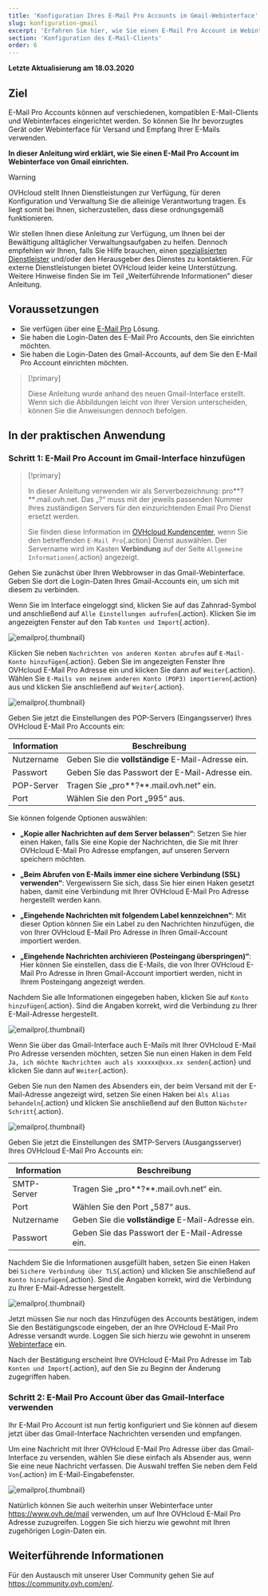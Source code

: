 ```yaml
---
title: 'Konfiguration Ihres E-Mail Pro Accounts im Gmail-Webinterface'
slug: konfiguration-gmail
excerpt: 'Erfahren Sie hier, wie Sie einen E-Mail Pro Account im Webinterface von Gmail einrichten'
section: 'Konfiguration des E-Mail-Clients'
order: 6
---
```


**Letzte Aktualisierung am 18.03.2020**

## Ziel

E-Mail Pro Accounts können auf verschiedenen, kompatiblen E-Mail-Clients und Webinterfaces eingerichtet werden. So können Sie Ihr bevorzugtes Gerät oder Webinterface für Versand und Empfang Ihrer E-Mails verwenden.

**In dieser Anleitung wird erklärt, wie Sie einen E-Mail Pro Account im Webinterface von Gmail einrichten.**

> [!warning]
>OVHcloud stellt Ihnen Dienstleistungen zur Verfügung, für deren Konfiguration und Verwaltung Sie die alleinige Verantwortung tragen. Es liegt somit bei Ihnen, sicherzustellen, dass diese ordnungsgemäß funktionieren.
>
>Wir stellen Ihnen diese Anleitung zur Verfügung, um Ihnen bei der Bewältigung alltäglicher Verwaltungsaufgaben zu helfen. Dennoch empfehlen wir Ihnen, falls Sie Hilfe brauchen, einen [spezialisierten Dienstleister](https://partner.ovhcloud.com/de/directory/) und/oder den Herausgeber des Dienstes zu kontaktieren. Für externe Dienstleistungen bietet OVHcloud leider keine Unterstützung. Weitere Hinweise finden Sie im Teil „Weiterführende Informationen” dieser Anleitung.
> 

## Voraussetzungen

- Sie verfügen über eine [E-Mail Pro](https://www.ovhcloud.com/de/emails/email-pro/) Lösung.
- Sie haben die Login-Daten des E-Mail Pro Accounts, den Sie einrichten möchten.
- Sie haben die Login-Daten des Gmail-Accounts, auf dem Sie den E-Mail Pro Account einrichten möchten.

> [!primary]
>
> Diese Anleitung wurde anhand des neuen Gmail-Interface erstellt. Wenn sich die Abbildungen leicht von Ihrer Version unterscheiden, können Sie die Anweisungen dennoch befolgen.
>

## In der praktischen Anwendung

### Schritt 1: E-Mail Pro Account im Gmail-Interface hinzufügen

> [!primary]
>
> In dieser Anleitung verwenden wir als Serverbezeichnung: pro**?**.mail.ovh.net. Das „?“ muss mit der jeweils passenden Nummer Ihres zuständigen Servers für den einzurichtenden Email Pro Dienst ersetzt werden.
> 
> Sie finden diese Information im [OVHcloud Kundencenter](https://www.ovh.com/auth/?action=gotomanager&from=https://www.ovh.de/&ovhSubsidiary=de), wenn Sie den betreffenden `E-Mail Pro`{.action} Dienst auswählen. Der Servername wird im Kasten **Verbindung** auf der Seite `Allgemeine Informationen`{.action} angezeigt.
>

Gehen Sie zunächst über Ihren Webbrowser in das Gmail-Webinterface. Geben Sie dort die Login-Daten Ihres Gmail-Accounts ein, um sich mit diesem zu verbinden.

Wenn Sie im Interface eingeloggt sind, klicken Sie auf das Zahnrad-Symbol und anschließend auf `Alle Einstellungen aufrufen`{.action}. Klicken Sie im angezeigten Fenster auf den Tab `Konten und Import`{.action}. 

![emailpro](images/configuration-gmail-web-step1.png){.thumbnail}

Klicken Sie neben `Nachrichten von anderen Konten abrufen` auf `E-Mail-Konto hinzufügen`{.action}. Geben Sie im angezeigten Fenster Ihre OVHcloud E-Mail Pro Adresse ein und klicken Sie dann auf `Weiter`{.action}. Wählen Sie `E-Mails von meinem anderen Konto (POP3) importieren`{.action} aus und klicken Sie anschließend auf `Weiter`{.action}.

![emailpro](images/configuration-gmail-web-step2.png){.thumbnail}

Geben Sie jetzt die Einstellungen des POP-Servers (Eingangsserver) Ihres OVHcloud E-Mail Pro Accounts ein:

|Information|Beschreibung| 
|---|---| 
|Nutzername|Geben Sie die **vollständige** E-Mail-Adresse ein.|  
|Passwort|Geben Sie das Passwort der E-Mail-Adresse ein.|
|POP-Server|Tragen Sie „pro**?**.mail.ovh.net“ ein.|
|Port|Wählen Sie den Port „995“ aus.|

Sie können folgende Optionen auswählen:

- **„Kopie aller Nachrichten auf dem Server belassen“**: Setzen Sie hier einen Haken, falls Sie eine Kopie der Nachrichten, die Sie mit Ihrer OVHcloud E-Mail Pro Adresse empfangen, auf unseren Servern speichern möchten.

- **„Beim Abrufen von E-Mails immer eine sichere Verbindung (SSL) verwenden“**: Vergewissern Sie sich, dass Sie hier einen Haken gesetzt haben, damit eine Verbindung mit Ihrer OVHcloud E-Mail Pro Adresse hergestellt werden kann.

- **„Eingehende Nachrichten mit folgendem Label kennzeichnen“**: Mit dieser Option können Sie ein Label zu den Nachrichten hinzufügen, die von Ihrer OVHcloud E-Mail Pro Adresse in Ihren Gmail-Account importiert werden.

- **„Eingehende Nachrichten archivieren (Posteingang überspringen)“**: Hier können Sie einstellen, dass die E-Mails, die von Ihrer OVHcloud E-Mail Pro Adresse in Ihren Gmail-Account importiert werden, nicht in Ihrem Posteingang angezeigt werden.

Nachdem Sie alle Informationen eingegeben haben, klicken Sie auf `Konto hinzufügen`{.action}. Sind die Angaben korrekt, wird die Verbindung zu Ihrer E-Mail-Adresse hergestellt. 

![emailpro](images/configuration-gmail-web-step3.png){.thumbnail}

Wenn Sie über das Gmail-Interface auch E-Mails mit Ihrer OVHcloud E-Mail Pro Adresse versenden möchten, setzen Sie nun einen Haken in dem Feld `Ja, ich möchte Nachrichten auch als xxxxxx@xxx.xx senden`{.action} und klicken Sie dann auf `Weiter`{.action}. 

Geben Sie nun den Namen des Absenders ein, der beim Versand mit der E-Mail-Adresse angezeigt wird, setzen Sie einen Haken bei `Als Alias behandeln`{.action} und klicken Sie anschließend auf den Button `Nächster Schritt`{.action}.

![emailpro](images/configuration-gmail-web-step4.png){.thumbnail}

Geben Sie jetzt die Einstellungen des SMTP-Servers (Ausgangsserver) Ihres OVHcloud E-Mail Pro Accounts ein:

|Information|Beschreibung| 
|---|---| 
|SMTP-Server|Tragen Sie „pro**?**.mail.ovh.net“ ein.|
|Port|Wählen Sie den Port „587“ aus.|
|Nutzername|Geben Sie die **vollständige** E-Mail-Adresse ein.|  
|Passwort|Geben Sie das Passwort der E-Mail-Adresse ein.|

Nachdem Sie die Informationen ausgefüllt haben, setzen Sie einen Haken bei `Sichere Verbindung über TLS`{.action} und klicken Sie anschließend auf `Konto hinzufügen`{.action}. Sind die Angaben korrekt, wird die Verbindung zu Ihrer E-Mail-Adresse hergestellt. 

![emailpro](images/configuration-gmail-web-step5.png){.thumbnail}

Jetzt müssen Sie nur noch das Hinzufügen des Accounts bestätigen, indem Sie den Bestätigungscode eingeben, der an Ihre OVHcloud E-Mail Pro Adresse versandt wurde. Loggen Sie sich hierzu wie gewohnt in unserem [Webinterface](https://www.ovh.de/mail/) ein.

Nach der Bestätigung erscheint Ihre OVHcloud E-Mail Pro Adresse im Tab `Konten und Import`{.action}, auf den Sie zu Beginn der Änderung zugegriffen haben.

### Schritt 2: E-Mail Pro Account über das Gmail-Interface verwenden

Ihr E-Mail Pro Account ist nun fertig konfiguriert und Sie können auf diesem jetzt über das Gmail-Interface Nachrichten versenden und empfangen.

Um eine Nachricht mit Ihrer OVHcloud E-Mail Pro Adresse über das Gmail-Interface zu versenden, wählen Sie diese einfach als Absender aus, wenn Sie eine neue Nachricht verfassen. Die Auswahl treffen Sie neben dem Feld `Von`{.action} im E-Mail-Eingabefenster.

![emailpro](images/configuration-gmail-web-step6.png){.thumbnail}

Natürlich können Sie auch weiterhin unser Webinterface unter <https://www.ovh.de/mail> verwenden, um auf Ihre OVHcloud E-Mail Pro Adresse zuzugreifen. Loggen Sie sich hierzu wie gewohnt mit Ihren zugehörigen Login-Daten ein.

## Weiterführende Informationen

Für den Austausch mit unserer User Community gehen Sie auf <https://community.ovh.com/en/>.
